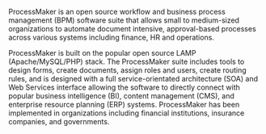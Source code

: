 ProcessMaker is an open source workflow and business process management (BPM) software suite that allows small to medium-sized organizations to automate document intensive, approval-based processes across various systems including finance, HR and operations.

ProcessMaker is built on the popular open source LAMP (Apache/MySQL/PHP) stack. The ProcessMaker suite includes tools to design forms, create documents, assign roles and users, create routing rules, and is designed with a full service-orientated architecture (SOA) and Web Services interface allowing the software to directly connect with popular business intelligence (BI), content management (CMS), and enterprise resource planning (ERP) systems.  ProcessMaker has been implemented in organizations including financial institutions, insurance companies, and governments.
